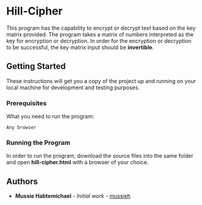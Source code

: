 # Hill-Cipher

This program has the capability to encrypt or decrypt text based on the key matrix provided. The program takes a matrix of numbers
interpreted as the key for encryption or decryption. In order for the encryption or decryption to be successful, the key matrix input should be **invertible**.

## Getting Started

These instructions will get you a copy of the project up and running on your local machine for development and testing purposes.

### Prerequisites

What you need to run the program:

```
Any browser
```

### Running the Program

In order to run the program, download the source files into the same folder and open **hill-cipher.html** with a browser of your choice.


## Authors

* **Mussie Habtemichael** - *Initial work* - [mussieh](https://github.com/mussieh)

